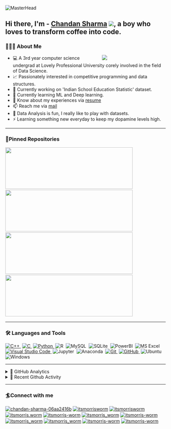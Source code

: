 ![MasterHead](https://github.com/itsmorris-worm/itsmorris-worm/blob/main/front1.jpg)
## Hi there, I'm - [Chandan Sharma][github] <img src="https://raw.githubusercontent.com/iampavangandhi/iampavangandhi/master/gifs/Hi.gif" width="30px">, a boy who loves to transform coffee into code.</h2>


### 👨🏻‍💻 About Me

<img align='right' src='https://user-images.githubusercontent.com/5713670/87202985-820dcb80-c2b6-11ea-9f56-7ec461c497c3.gif' width='200"'>

- 💻 A 3rd year computer science undergrad at Lovely Professional University corely involved in the field of Data Science.
- 📈 Passionately interested in competitive programming and data structures.
- 🔭 Currently working on 'Indian School Education Statistic' dataset. 
- 🌱 Currently learning ML and Deep learning.
- 📄 Know about my experiences via [resume][here1]
- 📫 Reach me via [mail][here]
- 🥅 Data Analysis is fun, I really like to play with datasets.
- ⚡ Learning something new everyday to keep my dopamine levels high.

---

### 📌Pinned Repositories

<p align="left">
<a href="https://github.com/drviruses/newtab">
  <img height="130em" width = "400em" src="https://github-readme-stats.vercel.app/api/pin/?username=drviruses&repo=newtab&title_color=ffffff&icon_color=3DEA6F&text_color=3DEA6F&bg_color=091258" />
</a>
<a href="https://github.com/drviruses/find_name_email_excel">
  <img height="130em" width ="400em" src="https://github-readme-stats.vercel.app/api/pin/?username=drviruses&repo=find_name_email_excel&title_color=ffffff&icon_color=3DEA6F&text_color=3DEA6F&bg_color=091258" />
</a>
<a href="https://github.com/drviruses/Path-Visualizer">
  <img height="130em" width="400em" src="https://github-readme-stats.vercel.app/api/pin/?username=drviruses&repo=Path-Visualizer&title_color=ffffff&icon_color=3DEA6F&text_color=3DEA6F&bg_color=091258" />
</a>
<a href="https://github.com/drviruses/codeforcesUserProblem">
  <img height="130em" width="400em" src="https://github-readme-stats.vercel.app/api/pin/?username=drviruses&repo=codeforcesUserProblem&title_color=ffffff&icon_color=3DEA6F&text_color=3DEA6F&bg_color=091258" />
</a>
</p>

---

### 🛠 Languages and Tools
[![C++](https://img.shields.io/badge/-C-333333?style=flat&logo=C%2B%2B&logoColor=00599C)&nbsp;][c++]
[![C](https://img.shields.io/badge/-C++-333333?style=flat&logo=C%2B%2B&logoColor=A8B9CC)&nbsp;][c]
[![Python](https://img.shields.io/badge/-Python-333333?style=flat&logo=python)&nbsp;][python]
![R](https://img.shields.io/badge/-R-333333?style=flat&logo=R)&nbsp;
![MySQL](https://img.shields.io/twitter/url?color=000000&label=MySQL&logo=MySQL&url=https%3A%2F%2Fimg.shields.io%2Fbadge%2F-Windows-333333%3Fstyle%3Dflat%26logo%3DWindows)&nbsp;
![SQLite](https://img.shields.io/badge/-SQLite-333333?style=flat&logo=SQLite)&nbsp;
![PowerBI](https://img.shields.io/badge/-PowerBI-333333?style=flat&logo=PowerBI)&nbsp;
![MS Excel](https://img.shields.io/twitter/url?color=333333&label=MS%20Excel&logo=Microsoft%20Excel&url=https%3A%2F%2Fimg.shields.io%2Fbadge%2F-Windows-333333%3Fstyle%3Dflat%26logo%3DWindows)&nbsp;
[![Visual Studio Code](https://img.shields.io/badge/-VScode-333333?style=flat&logo=visual-studio-code&logoColor=007ACC)&nbsp;][vscode]
![Jupyter](https://img.shields.io/badge/-Jupyter-333333?style=flat&logo=Jupyter)&nbsp;
![Anaconda](https://img.shields.io/badge/-Anaconda-333333?style=flat&logo=Anaconda)&nbsp;
[![Git](https://img.shields.io/badge/-Git-333333?style=flat&logo=git)&nbsp;][git]
[![GitHub](https://img.shields.io/badge/-GitHub-333333?style=flat&logo=github)&nbsp;][github]
![Ubuntu](https://img.shields.io/badge/-Ubuntu-333333?style=flat&logo=Ubuntu)&nbsp;
![Windows](https://img.shields.io/badge/-Windows-333333?style=flat&logo=Windows)&nbsp;



---
<details>
<summary>📝 GitHub Analytics</summary>
<p align="left">
<a href="https://github.com/itsmorris-worm">

  <img height="160em" src="https://github-readme-stats.vercel.app/api/top-langs/?username=itsmorris-worm&layout=compact&title_color=ffffff&icon_color=3DEA6F&text_color=3DEA6F&bg_color=091258" />
  &nbsp<img height="160em" src="https://github-readme-stats.vercel.app/api?username=itsmorris-worm&show_icons=true&title_color=ffffff&icon_color=3DEA6F&text_color=3DEA6F&bg_color=091258" alt="itsmorris-worm" />
  <img align="center" src="https://github-readme-streak-stats.herokuapp.com/?user=itsmorris-worm&show_icons=true&title_color=ffffff&icon_color=3DEA6F&text_color=3DEA6F&bg_color=091258" alt="itsmorris-worm" />

</a>
</p>
</details>

<details>
  <summary>📝 Recent Github Activity</summary>
  <img align="center" width="200" height="150" src="https://github.com/drviruses/drviruses/blob/master/assests/monkey2.gif?raw=true"><h2>Comming soon..</h2>
<!--START_SECTION:activity-->

<!--END_SECTION:activity-->

</details>

---


### 🏄Connect with me

<p align="left">
<a href="https://linkedin.com/in/chandan-sharma-06aa2416b" target="blank"><img align="center" src="https://cdn.jsdelivr.net/npm/simple-icons@3.0.1/icons/linkedin.svg" alt="chandan-sharma-06aa2416b" height="30" width="40" /></a>
<a href="https://stackoverflow.com/users/itsmorrisworm" target="blank"><img align="center" src="https://cdn.jsdelivr.net/npm/simple-icons@3.0.1/icons/stackoverflow.svg" alt="itsmorrisworm" height="30" width="40" /></a>
<a href="https://kaggle.com/itsmorrisworm" target="blank"><img align="center" src="https://cdn.jsdelivr.net/npm/simple-icons@3.0.1/icons/kaggle.svg" alt="itsmorrisworm" height="30" width="40" /></a>
<a href="https://instagram.com/itsmorris.worm" target="blank"><img align="center" src="https://cdn.jsdelivr.net/npm/simple-icons@3.0.1/icons/instagram.svg" alt="itsmorris.worm" height="30" width="40" /></a>
<a href="https://www.codechef.com/users/itsmorris-worm" target="blank"><img align="center" src="https://cdn.jsdelivr.net/npm/simple-icons@3.1.0/icons/codechef.svg" alt="itsmorris-worm" height="30" width="40" /></a>
<a href="https://www.hackerrank.com/itsmorris_worm" target="blank"><img align="center" src="https://cdn.jsdelivr.net/npm/simple-icons@3.0.1/icons/hackerrank.svg" alt="itsmorris_worm" height="30" width="40" /></a>
<a href="https://codeforces.com/profile/itsmorris-worm" target="blank"><img align="center" src="https://cdn.jsdelivr.net/npm/simple-icons@3.0.1/icons/codeforces.svg" alt="itsmorris-worm" height="30" width="40" /></a>
<a href="https://www.leetcode.com/itsmorris_worm" target="blank"><img align="center" src="https://cdn.jsdelivr.net/npm/simple-icons@3.0.1/icons/leetcode.svg" alt="itsmorris_worm" height="30" width="40" /></a>
<a href="https://www.hackerearth.com/itsmorris_worm" target="blank"><img align="center" src="https://cdn.jsdelivr.net/npm/simple-icons@3.0.1/icons/hackerearth.svg" alt="itsmorris_worm" height="30" width="40" /></a>
<a href="https://auth.geeksforgeeks.org/user/itsmorris-worm" target="blank"><img align="center" src="https://cdn.jsdelivr.net/npm/simple-icons@3.0.1/icons/geeksforgeeks.svg" alt="itsmorris-worm" height="30" width="40" /></a>
<a href="https://www.topcoder.com/members/itsmorris-worm" target="blank"><img align="center" src="https://cdn.jsdelivr.net/npm/simple-icons@3.0.1/icons/topcoder.svg" alt="itsmorris-worm" height="30" width="40" /></a>
</p>

[here1]: https://github.com/itsmorris-worm/itsmorris-worm/blob/main/Chandan_Sharma_CV.pdf
[here]: https://gmail.com
[github]: https://github.com/itsmorris-worm
[hackerrank]: https://www.hackerrank.com/dr_virus
[codeforces]: https://codeforces.com/profile/dr_virus
[hackerearth]: https://www.hackerearth.com/@dr_virus
[stopstalk]: https://www.stopstalk.com/user/profile/dr_virus_
[atcoder]: https://atcoder.jp/users/dr_virus_
[linkedin]: https://www.linkedin.com/in/amit-kumar-76310b16a/
[vscode]: https://code.visualstudio.com/
[python]: https://www.python.org/doc/
[java]: https://docs.oracle.com/en/java/
[git]: https://git-scm.com/doc
[github]: https://github.com/
[c++]: https://devdocs.io/cpp/
[c]: https://devdocs.io/cpp/
[css]: https://developer.mozilla.org/en-US/docs/Web/CSS#:~:text=Cascading%20Style%20Sheets%20(CSS)%20is,speech%2C%20or%20on%20other%20media.
[html]: https://devdocs.io/html/


